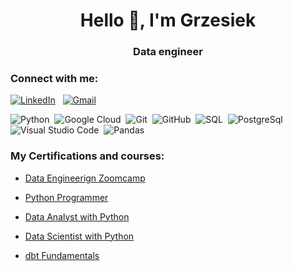 <h1 align="center">Hello 👋, I'm Grzesiek</h1>
<h3 align="center">Data engineer</h3>

<h3 align="left">Connect with me:</h3>
<p align="left">

<a href="https://www.linkedin.com/in/grzegorz-g%C4%85tkowski-811727125/"><img alt="LinkedIn" src="https://img.shields.io/badge/linkedin%20-%230077B5.svg?&style=flat&logo=linkedin&logoColor=white"/></a> &nbsp;
<a href="mailto:grzegorzgatkowski@gmail.com"><img alt="Gmail" src="https://img.shields.io/badge/Gmail-D14836?style=flat&logo=gmail&logoColor=white" /></a> &nbsp;


![Python](https://img.shields.io/badge/-Python-05122A?style=flat&logo=python)&nbsp;
![Google Cloud](https://img.shields.io/badge/Google_Cloud-4285F4?style=flat&logo=google-cloud&logoColor=white)&nbsp;
![Git](https://img.shields.io/badge/-Git-05122A?style=flat&logo=git)&nbsp;
![GitHub](https://img.shields.io/badge/-GitHub-05122A?style=flat&logo=github)&nbsp;
![SQL](https://img.shields.io/badge/MySQL-005C84?style=flat&logo=mysql&logoColor=white)&nbsp;
![PostgreSql](https://img.shields.io/badge/PostgreSQL-316192?style=flat&logo=postgresql&logoColor=white)&nbsp;
![Visual Studio Code](https://img.shields.io/badge/-Visual%20Studio%20Code-05122A?style=flat&logo=visual-studio-code&logoColor=007ACC)&nbsp;
![Pandas](https://img.shields.io/badge/pandas%20-%23150458.svg?&style=flat&logo=pandas&logoColor=white)&nbsp;

<h3 align="left">My Certifications and courses:</h3>

- [Data Engineerign Zoomcamp](https://certificate.datatalks.club/dezoomcamp/2023/a7207fbd1d6ee9ab048bb471e7878e65186c95a1.pdf)

- [Python Programmer](https://www.datacamp.com/statement-of-accomplishment/track/1c3d172a658ff8e88e3b60a7a6775ebfccb4ce59)

- [Data Analyst with Python](https://www.datacamp.com/statement-of-accomplishment/track/015e9dbeec17064fecf422c4c7757ceba7f58b41)

- [Data Scientist with Python](https://www.datacamp.com/statement-of-accomplishment/track/03ffffe17e3cf0df2dc595363f9c18752fa70e93)

- [dbt Fundamentals](https://www.credential.net/a24f8df8-55ce-4f5c-9136-f40c6675c421)
